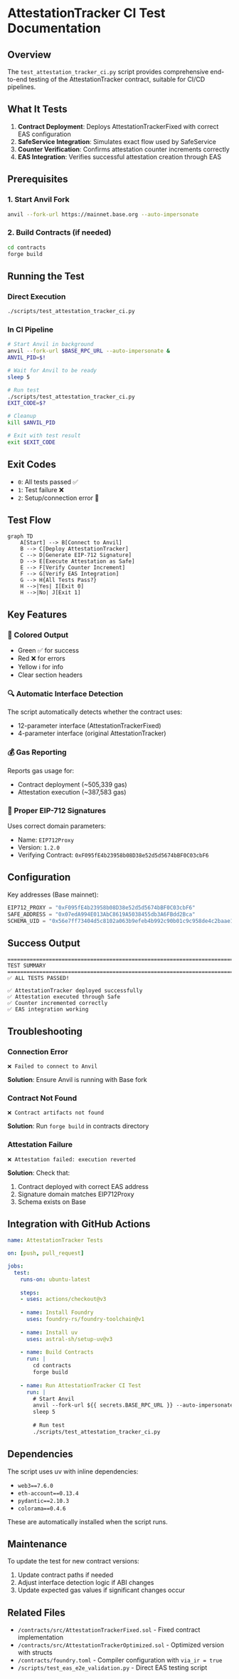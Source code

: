 # AttestationTracker CI Test Documentation

## Overview

The `test_attestation_tracker_ci.py` script provides comprehensive end-to-end testing of the AttestationTracker contract, suitable for CI/CD pipelines.

## What It Tests

1. **Contract Deployment**: Deploys AttestationTrackerFixed with correct EAS configuration
2. **SafeService Integration**: Simulates exact flow used by SafeService
3. **Counter Verification**: Confirms attestation counter increments correctly
4. **EAS Integration**: Verifies successful attestation creation through EAS

## Prerequisites

### 1. Start Anvil Fork
```bash
anvil --fork-url https://mainnet.base.org --auto-impersonate
```

### 2. Build Contracts (if needed)
```bash
cd contracts
forge build
```

## Running the Test

### Direct Execution
```bash
./scripts/test_attestation_tracker_ci.py
```

### In CI Pipeline
```bash
# Start Anvil in background
anvil --fork-url $BASE_RPC_URL --auto-impersonate &
ANVIL_PID=$!

# Wait for Anvil to be ready
sleep 5

# Run test
./scripts/test_attestation_tracker_ci.py
EXIT_CODE=$?

# Cleanup
kill $ANVIL_PID

# Exit with test result
exit $EXIT_CODE
```

## Exit Codes

- `0`: All tests passed ✅
- `1`: Test failure ❌
- `2`: Setup/connection error 🚫

## Test Flow

```mermaid
graph TD
    A[Start] --> B[Connect to Anvil]
    B --> C[Deploy AttestationTracker]
    C --> D[Generate EIP-712 Signature]
    D --> E[Execute Attestation as Safe]
    E --> F[Verify Counter Increment]
    F --> G[Verify EAS Integration]
    G --> H{All Tests Pass?}
    H -->|Yes| I[Exit 0]
    H -->|No| J[Exit 1]
```

## Key Features

### 🎨 Colored Output
- Green ✅ for success
- Red ❌ for errors
- Yellow ℹ️ for info
- Clear section headers

### 🔍 Automatic Interface Detection
The script automatically detects whether the contract uses:
- 12-parameter interface (AttestationTrackerFixed)
- 4-parameter interface (original AttestationTracker)

### 💰 Gas Reporting
Reports gas usage for:
- Contract deployment (~505,339 gas)
- Attestation execution (~387,583 gas)

### 🔐 Proper EIP-712 Signatures
Uses correct domain parameters:
- Name: `EIP712Proxy`
- Version: `1.2.0`
- Verifying Contract: `0xF095fE4b23958b08D38e52d5d5674bBF0C03cbF6`

## Configuration

Key addresses (Base mainnet):
```python
EIP712_PROXY = "0xF095fE4b23958b08D38e52d5d5674bBF0C03cbF6"
SAFE_ADDRESS = "0x07edA994E013AbC8619A5038455db3A6FBdd2Bca"
SCHEMA_UID = "0x56e7ff73404d5c8102a063b9efeb4b992c90b01c9c958de4c2baae18340f242b"
```

## Success Output

```
================================================================================
TEST SUMMARY
================================================================================
✅ ALL TESTS PASSED!

✅ AttestationTracker deployed successfully
✅ Attestation executed through Safe
✅ Counter incremented correctly
✅ EAS integration working
```

## Troubleshooting

### Connection Error
```
❌ Failed to connect to Anvil
```
**Solution**: Ensure Anvil is running with Base fork

### Contract Not Found
```
❌ Contract artifacts not found
```
**Solution**: Run `forge build` in contracts directory

### Attestation Failure
```
❌ Attestation failed: execution reverted
```
**Solution**: Check that:
1. Contract deployed with correct EAS address
2. Signature domain matches EIP712Proxy
3. Schema exists on Base

## Integration with GitHub Actions

```yaml
name: AttestationTracker Tests

on: [push, pull_request]

jobs:
  test:
    runs-on: ubuntu-latest
    
    steps:
    - uses: actions/checkout@v3
    
    - name: Install Foundry
      uses: foundry-rs/foundry-toolchain@v1
      
    - name: Install uv
      uses: astral-sh/setup-uv@v3
      
    - name: Build Contracts
      run: |
        cd contracts
        forge build
        
    - name: Run AttestationTracker CI Test
      run: |
        # Start Anvil
        anvil --fork-url ${{ secrets.BASE_RPC_URL }} --auto-impersonate &
        sleep 5
        
        # Run test
        ./scripts/test_attestation_tracker_ci.py
```

## Dependencies

The script uses uv with inline dependencies:
- `web3==7.6.0`
- `eth-account==0.13.4`
- `pydantic==2.10.3`
- `colorama==0.4.6`

These are automatically installed when the script runs.

## Maintenance

To update the test for new contract versions:
1. Update contract paths if needed
2. Adjust interface detection logic if ABI changes
3. Update expected gas values if significant changes occur

## Related Files

- `/contracts/src/AttestationTrackerFixed.sol` - Fixed contract implementation
- `/contracts/src/AttestationTrackerOptimized.sol` - Optimized version with structs
- `/contracts/foundry.toml` - Compiler configuration with `via_ir = true`
- `/scripts/test_eas_e2e_validation.py` - Direct EAS testing script